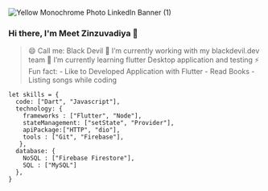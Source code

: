 ![Yellow Monochrome Photo LinkedIn Banner (1)](https://user-images.githubusercontent.com/42451405/117411161-e9c19100-af30-11eb-8a64-1f145d336cf7.png)

### Hi there, I'm Meet Zinzuvadiya 👋

> 😄 Call me: Black Devil 
> 🔭 I’m currently working with my blackdevil.dev team
> 🌱 I’m currently learning flutter Desktop application and testing
> ⚡ Fun fact: - Like to Developed Application with Flutter - Read Books - Listing songs while coding

```
let skills = {
  code: ["Dart", "Javascript"],
  technology: {
    frameworks : ["Flutter", "Node"],
    stateManagement: ["setState", "Provider"],
    apiPackage:["HTTP", "dio"],
    tools : ["Git", "Firebase"],
   },
  database: {
    NoSQL : ["Firebase Firestore"],
    SQL : ["MySQL"]
  },
}
```
<!--
**BlackDevil98/BlackDevil98** is a ✨ _special_ ✨ repository because its `README.md` (this file) appears on your GitHub profile.

Here are some ideas to get you started:

- 🔭 I’m currently working on ...
- 🌱 I’m currently learning ...
- 👯 I’m looking to collaborate on ...
- 🤔 I’m looking for help with ...
- 💬 Ask me about ...
- 📫 How to reach me: ...
- 😄 Pronouns: ...
- ⚡ Fun fact: ...
-->

